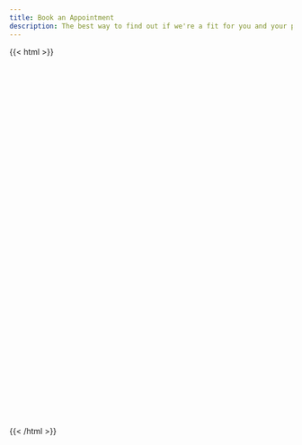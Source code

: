 ```yaml
---
title: Book an Appointment
description: The best way to find out if we're a fit for you and your project is to have a chat. Pick a time from our schedule below. 
---
```



{{< html >}}
<!-- Calendly inline widget begin -->
<div class="calendly-inline-widget" data-url="https://calendly.com/budparr/30min" style="min-width:320px;height:630px;"></div>
<script type="text/javascript" src="https://assets.calendly.com/assets/external/widget.js"></script>
<!-- Calendly inline widget end -->
      
{{< /html >}}